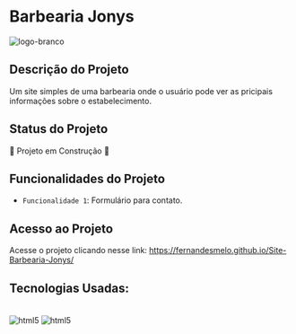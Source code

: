 # Barbearia Jonys
![logo-branco](https://github.com/fernandesmelo/Site-Barbearia-Jonys/assets/113717317/859b4457-1ccd-4b71-aa7a-377594bc9147)

##  Descrição do Projeto
Um site simples de uma barbearia onde o usuário pode ver as pricipais informações sobre o estabelecimento.

## Status do Projeto
🚧 Projeto em Construção 🚧

## Funcionalidades do Projeto
- `Funcionalidade 1`: Formulário para contato.                        

## Acesso ao Projeto
Acesse o projeto clicando nesse link:
https://fernandesmelo.github.io/Site-Barbearia-Jonys/

## Tecnologias Usadas:
<div style="display: inline-block"><br/>
    <img align="center" alt="html5" src="https://img.shields.io/badge/HTML5-E34F26?style=for-the-badge&logo=html5&logoColor=white" />
    <img align="center" alt="html5" src="https://img.shields.io/badge/CSS3-1572B6?style=for-the-badge&logo=css3&logoColor=white" />
</div><br/>
